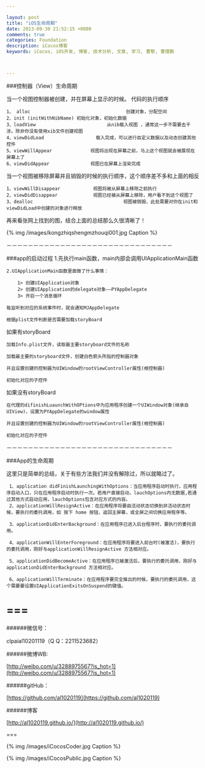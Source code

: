 ```yaml
---

layout: post
title: "iOS生命周期"
date: 2013-09-30 21:52:15 +0800
comments: true
categories: Foundation
description: iCocos博客
keywords: iCocos, iOS开发, 博客, 技术分析, 文章, 学习, 曹黎, 曹理鹏



---
```



###控制器（View）生命周期

当一个视图控制器被创建，并在屏幕上显示的时候。 代码的执行顺序

	1、 alloc                                   创建对象，分配空间
	2、init (initWithNibName) 初始化对象，初始化数据
	3、loadView                          从nib载入视图 ，通常这一步不需要去干涉。除非你没有使用xib文件创建视图
	4、viewDidLoad                   载入完成，可以进行自定义数据以及动态创建其他控件
	5、viewWillAppear              视图将出现在屏幕之前，马上这个视图就会被展现在屏幕上了
	6、viewDidAppear               视图已在屏幕上渲染完成



<!--more-->




当一个视图被移除屏幕并且销毁的时候的执行顺序，这个顺序差不多和上面的相反

	1、viewWillDisappear            视图将被从屏幕上移除之前执行
	2、viewDidDisappear             视图已经被从屏幕上移除，用户看不到这个视图了
	3、dealloc                                 视图被销毁，此处需要对你在init和viewDidLoad中创建的对象进行释放


再来看张网上找到的图，结合上面的总结那么久很清晰了！


{% img /images/kongzhiqshengmzhouqi001.jpg Caption %}  



－－－－－－－－－－－－－－－－－－－－－－－－－－－－－－－
 
###app的启动过程
	1.先执行main函数，main内部会调用UIApplicationMain函数

	2.UIApplicationMain函数里面做了什么事情：

		1> 创建UIApplication对象
		2> 创建UIApplication的delegate对象—–PYAppDelegate
		3> 开启一个消息循环
		
	每监听到对应的系统事件时，就会通知MJAppDelegate

	根据plist文件判断是否需要加载storyBoard

如果有storyBoard

	加载Info.plist文件，读取最主要storyboard文件的名称

	加载最主要的storyboard文件，创建白色箭头所指的控制器对象

	并且设置创建的控制器为UIWindow的rootViewController属性(根控制器)

	初始化对应的子控件

如果没有storyBoard

	在代理的difinishLuaunchWithOPtions中为应用程序创建一个UIWindow对象(继承自UIView)，设置为PYAppDelegate的window属性

	并且设置创建的控制器为UIWindow的rootViewController属性(根控制器)

	初始化对应的子控件

－－－－－－－－－－－－－－－－－－－－－－－－－－－－－－－

###App的生命周期

这里只是简单的总结，关于有些方法我们并没有解除过，所以就略过了。

     1、application didFinishLaunchingWithOptions：当应用程序启动时执行，应用程序启动入口，只在应用程序启动时执行一次。若用户直接启动，lauchOptions内无数据,若通过其他方式启动应用，lauchOptions包含对应方式的内容。
     2、applicationWillResignActive：在应用程序将要由活动状态切换到非活动状态时候，要执行的委托调用，如 按下 home 按钮，返回主屏幕，或全屏之间切换应用程序等。

     3、applicationDidEnterBackground：在应用程序已进入后台程序时，要执行的委托调用。

     4、applicationWillEnterForeground：在应用程序将要进入前台时(被激活)，要执行的委托调用，刚好与applicationWillResignActive 方法相对应。

     5、applicationDidBecomeActive：在应用程序已被激活后，要执行的委托调用，刚好与applicationDidEnterBackground 方法相对应。

     6、applicationWillTerminate：在应用程序要完全推出的时候，要执行的委托调用，这个需要要设置UIApplicationExitsOnSuspend的键值。


===
===


######微信号：
	
clpaial10201119（Q Q：2211523682）
    
######微博WB:

[http://weibo.com/u/3288975567?is_hot=1](http://weibo.com/u/3288975567?is_hot=1)

######gitHub：


[https://github.com/al1020119](https://github.com/al1020119)
	
######博客

[http://al1020119.github.io/](http://al1020119.github.io/)

===

{% img /images/iCocosCoder.jpg Caption %}  

{% img /images/iCocosPublic.jpg Caption %}  